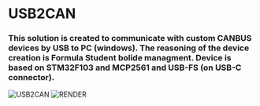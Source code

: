 # USB2CAN

### This solution is created to communicate with custom CANBUS devices by USB to PC (windows). The reasoning of the device creation is Formula Student bolide managment. Device is based on STM32F103 and MCP2561 and USB-FS (on USB-C connector).

![USB2CAN](https://user-images.githubusercontent.com/78111197/194761294-1a7194a0-7ab8-466e-a360-b82e1c002a42.png)
![RENDER](https://user-images.githubusercontent.com/78111197/195962819-9ef9f8dd-a168-4266-a737-eeebc6ca1627.png)

